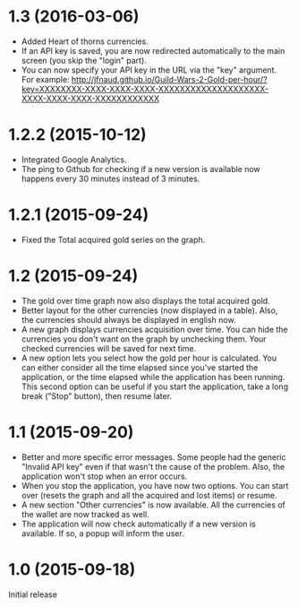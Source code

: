 # 1.3 (2016-03-06)
- Added Heart of thorns currencies.
- If an API key is saved, you are now redirected automatically to the main screen (you skip the "login" part).
- You can now specify your API key in the URL via the "key" argument. For example: http://jfnaud.github.io/Guild-Wars-2-Gold-per-hour/?key=XXXXXXXX-XXXX-XXXX-XXXX-XXXXXXXXXXXXXXXXXXXX-XXXX-XXXX-XXXX-XXXXXXXXXXXX

# 1.2.2 (2015-10-12)
- Integrated Google Analytics.
- The ping to Github for checking if a new version is available now happens every 30 minutes instead of 3 minutes.

# 1.2.1 (2015-09-24)
- Fixed the Total acquired gold series on the graph.

# 1.2 (2015-09-24)
- The gold over time graph now also displays the total acquired gold. 
- Better layout for the other currencies (now displayed in a table). Also, the currencies should always be displayed in english now.
- A new graph displays currencies acquisition over time. You can hide the currencies you don't want on the graph by unchecking them. Your checked currencies will be saved for next time.
- A new option lets you select how the gold per hour is calculated. You can either consider all the time elapsed since you've started the application, or the time elapsed while the application has been running. This second option can be useful if you start the application, take a long break ("Stop" button), then resume later.

# 1.1 (2015-09-20)
- Better and more specific error messages. Some people had the generic "Invalid API key" even if that wasn't the cause of the problem. Also, the application won't stop when an error occurs.
- When you stop the application, you have now two options. You can start over (resets the graph and all the acquired and lost items) or resume.
- A new section "Other currencies" is now available. All the currencies of the wallet are now tracked as well.
- The application will now check automatically if a new version is available. If so, a popup will inform the user.

# 1.0 (2015-09-18)
Initial release
